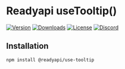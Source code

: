 # Readyapi useTooltip()

[![Version](https://img.shields.io/npm/v/%40readyapi/use-tooltip)](https://www.npmjs.com/package/@readyapi/use-tooltip)
[![Downloads](https://img.shields.io/npm/dm/%40readyapi/use-tooltip)](https://www.npmjs.com/package/@readyapi/use-tooltip)
[![License](https://img.shields.io/npm/l/%40readyapi%2Fuse-tooltip)](https://www.npmjs.com/package/@readyapi/use-tooltip)
[![Discord](https://img.shields.io/discord/1135330207960678410?style=flat&color=5865F2)](https://discord.gg/8HeZcRGPFS)

## Installation

```bash
npm install @readyapi/use-tooltip
```
